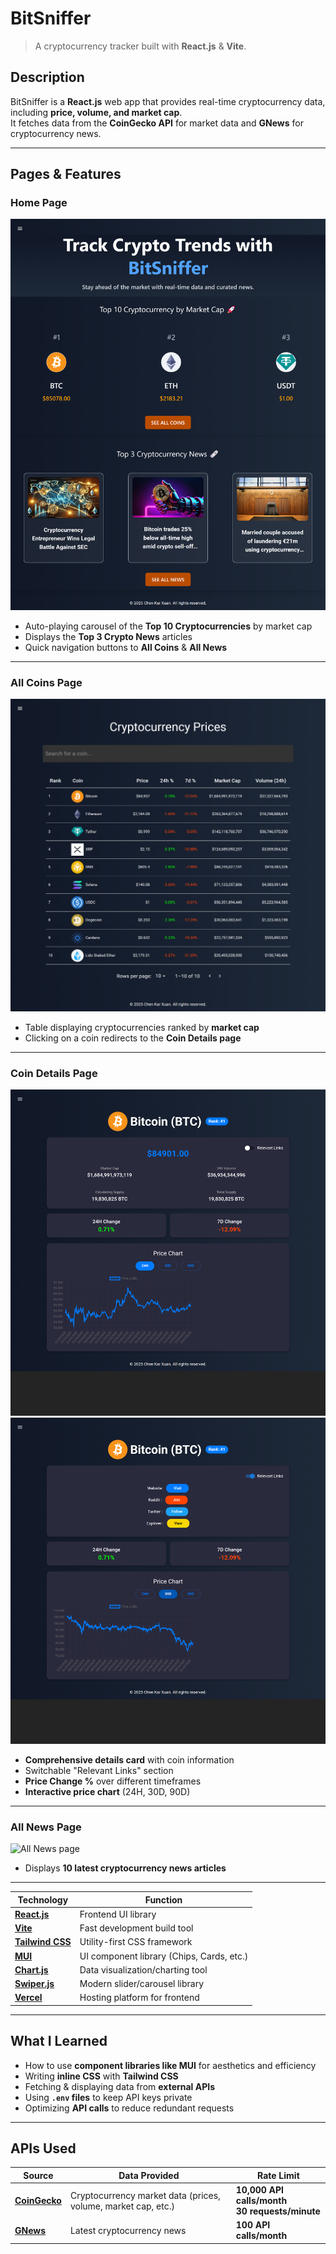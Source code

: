 # BitSniffer

> A cryptocurrency tracker built with **React.js** & **Vite**.

## Description

BitSniffer is a **React.js** web app that provides real-time cryptocurrency data, including **price, volume, and market cap**.  
It fetches data from the **CoinGecko API** for market data and **GNews** for cryptocurrency news.

---

## Pages & Features

### Home Page

![Home page](/public/bitsniffer_home.png)

- Auto-playing carousel of the **Top 10 Cryptocurrencies** by market cap
- Displays the **Top 3 Crypto News** articles
- Quick navigation buttons to **All Coins** & **All News**

---

### All Coins Page

![All Coins page](/public/bitsniffer_allcoins.png)

- Table displaying cryptocurrencies ranked by **market cap**
- Clicking on a coin redirects to the **Coin Details page**

---

### Coin Details Page

![Coin Details page](/public/bitsniffer_coindetails1.png)  
![Coin Details page](/public/bitsniffer_coindetails2.png)

- **Comprehensive details card** with coin information
- Switchable "Relevant Links" section
- **Price Change %** over different timeframes
- **Interactive price chart** (24H, 30D, 90D)

---

### All News Page

![All News page](/public/bitsniffer_allnews.png)

- Displays **10 latest cryptocurrency news articles**

---

| Technology                                   | Function                                  |
| -------------------------------------------- | ----------------------------------------- |
| [**React.js**](https://react.dev/)           | Frontend UI library                       |
| [**Vite**](https://vitejs.dev/)              | Fast development build tool               |
| [**Tailwind CSS**](https://tailwindcss.com/) | Utility-first CSS framework               |
| [**MUI**](https://mui.com/)                  | UI component library (Chips, Cards, etc.) |
| [**Chart.js**](https://www.chartjs.org/)     | Data visualization/charting tool          |
| [**Swiper.js**](https://swiperjs.com/)       | Modern slider/carousel library            |
| [**Vercel**](https://vercel.com/)            | Hosting platform for frontend             |

---

## What I Learned

- How to use **component libraries like MUI** for aesthetics and efficiency
- Writing **inline CSS** with **Tailwind CSS**
- Fetching & displaying data from **external APIs**
- Using **`.env` files** to keep API keys private
- Optimizing **API calls** to reduce redundant requests

---

## APIs Used

| Source                                            | Data Provided                                                 | Rate Limit                                             |
| ------------------------------------------------- | ------------------------------------------------------------- | ------------------------------------------------------ |
| [**CoinGecko**](https://www.coingecko.com/en/api) | Cryptocurrency market data (prices, volume, market cap, etc.) | **10,000 API calls/month** <br> **30 requests/minute** |
| [**GNews**](https://gnews.io/docs/)               | Latest cryptocurrency news                                    | **100 API calls/month**                                |
